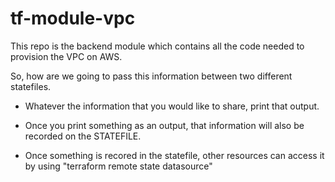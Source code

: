 # tf-module-vpc

This repo is the backend module which contains all the code needed to provision the VPC on AWS.

So, how are we going to pass this information between two different statefiles.

* Whatever the information that you would like to share, print that output.

* Once you print something as an output, that information will also be recorded on the STATEFILE.

* Once something is recored in the statefile, other resources can access it by using "terraform remote state datasource"


